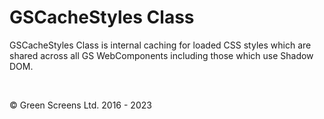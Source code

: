# GSCacheStyles Class

GSCacheStyles Class is internal caching for loaded CSS styles which are shared across all GS WebComponents including those which use Shadow DOM.

<br>

&copy; Green Screens Ltd. 2016 - 2023


